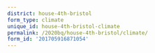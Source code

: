 ```yaml
---
district: house-4th-bristol
form_type: climate
unique_id: house-4th-bristol-climate
permalink: /2020bq/house-4th-bristol/climate/
form_id: '201705916871054'
---
```

